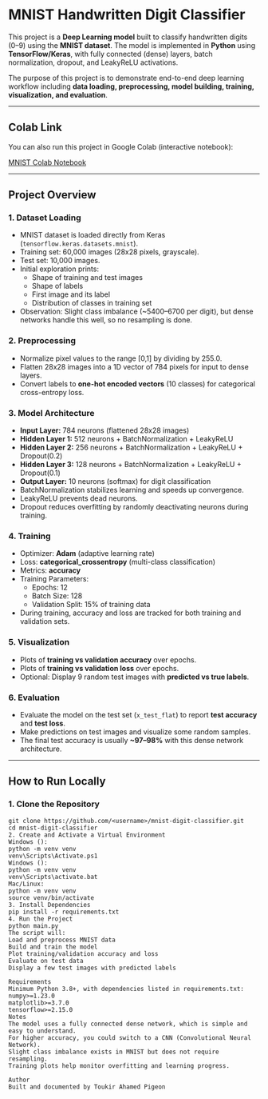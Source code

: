 # MNIST Handwritten Digit Classifier

This project is a **Deep Learning model** built to classify handwritten digits (0–9) using the **MNIST dataset**. The model is implemented in **Python** using **TensorFlow/Keras**, with fully connected (dense) layers, batch normalization, dropout, and LeakyReLU activations.

The purpose of this project is to demonstrate end-to-end deep learning workflow including **data loading, preprocessing, model building, training, visualization, and evaluation**.

---

## Colab Link

You can also run this project in Google Colab (interactive notebook):

[MNIST Colab Notebook](https://colab.research.google.com/drive/13o4lIqxAgYIcW5pmA_amlIdK8NG2O8KX?usp=sharing)

---

## Project Overview

### 1. Dataset Loading
- MNIST dataset is loaded directly from Keras (`tensorflow.keras.datasets.mnist`).
- Training set: 60,000 images (28x28 pixels, grayscale).
- Test set: 10,000 images.
- Initial exploration prints:
  - Shape of training and test images
  - Shape of labels
  - First image and its label
  - Distribution of classes in training set
- Observation: Slight class imbalance (~5400–6700 per digit), but dense networks handle this well, so no resampling is done.

### 2. Preprocessing
- Normalize pixel values to the range [0,1] by dividing by 255.0.
- Flatten 28x28 images into a 1D vector of 784 pixels for input to dense layers.
- Convert labels to **one-hot encoded vectors** (10 classes) for categorical cross-entropy loss.

### 3. Model Architecture
- **Input Layer:** 784 neurons (flattened 28x28 images)
- **Hidden Layer 1:** 512 neurons + BatchNormalization + LeakyReLU
- **Hidden Layer 2:** 256 neurons + BatchNormalization + LeakyReLU + Dropout(0.2)
- **Hidden Layer 3:** 128 neurons + BatchNormalization + LeakyReLU + Dropout(0.1)
- **Output Layer:** 10 neurons (softmax) for digit classification
- BatchNormalization stabilizes learning and speeds up convergence.
- LeakyReLU prevents dead neurons.
- Dropout reduces overfitting by randomly deactivating neurons during training.

### 4. Training
- Optimizer: **Adam** (adaptive learning rate)
- Loss: **categorical_crossentropy** (multi-class classification)
- Metrics: **accuracy**
- Training Parameters:
  - Epochs: 12
  - Batch Size: 128
  - Validation Split: 15% of training data
- During training, accuracy and loss are tracked for both training and validation sets.

### 5. Visualization
- Plots of **training vs validation accuracy** over epochs.
- Plots of **training vs validation loss** over epochs.
- Optional: Display 9 random test images with **predicted vs true labels**.

### 6. Evaluation
- Evaluate the model on the test set (`x_test_flat`) to report **test accuracy** and **test loss**.
- Make predictions on test images and visualize some random samples.
- The final test accuracy is usually **~97–98%** with this dense network architecture.

---

## How to Run Locally

### 1. Clone the Repository
```
git clone https://github.com/<username>/mnist-digit-classifier.git
cd mnist-digit-classifier
2. Create and Activate a Virtual Environment
Windows ():
python -m venv venv
venv\Scripts\Activate.ps1
Windows ():
python -m venv venv
venv\Scripts\activate.bat
Mac/Linux:
python -m venv venv
source venv/bin/activate
3. Install Dependencies
pip install -r requirements.txt
4. Run the Project
python main.py
The script will:
Load and preprocess MNIST data
Build and train the model
Plot training/validation accuracy and loss
Evaluate on test data
Display a few test images with predicted labels

Requirements
Minimum Python 3.8+, with dependencies listed in requirements.txt:
numpy>=1.23.0
matplotlib>=3.7.0
tensorflow>=2.15.0
Notes
The model uses a fully connected dense network, which is simple and easy to understand.
For higher accuracy, you could switch to a CNN (Convolutional Neural Network).
Slight class imbalance exists in MNIST but does not require resampling.
Training plots help monitor overfitting and learning progress.

Author
Built and documented by Toukir Ahamed Pigeon

